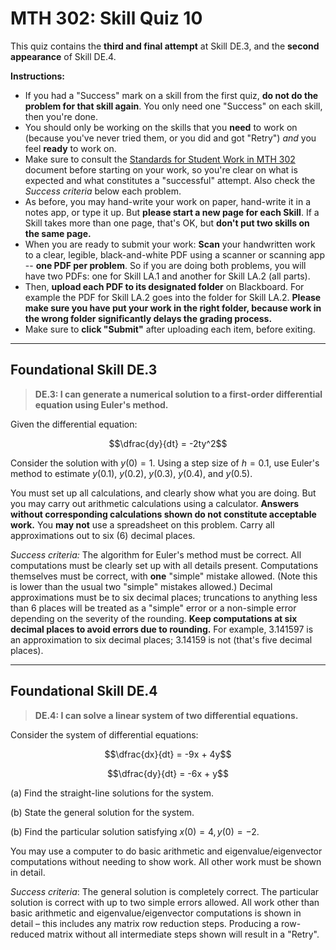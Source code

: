 # MTH 302: Skill Quiz 10

This quiz contains the **third and final attempt** at Skill DE.3,  and the **second appearance** of Skill DE.4. 

**Instructions:**

* If you had a "Success" mark on a skill from the first quiz, **do not do the problem for that skill again**. You only need one "Success" on each skill, then you're done. 
* You should only be working on the skills that you **need** to work on (because you've never tried them, or you did and got "Retry") *and* you feel **ready** to work on. 
* Make sure to consult the [Standards for Student Work in MTH 302](https://github.com/RobertTalbert/linalg-diffeq/blob/main/course-docs/standards-for-student-work.md) document before starting on your work, so you're clear on what is expected and what constitutes a "successful" attempt. Also check the *Success criteria* below each problem. 
* As before, you may hand-write your work on paper, hand-write it in a notes app, or type it up. But **please start a new page for each Skill**. If a Skill takes more than one page, that's OK, but **don't put two skills on the same page.**
* When you are ready to submit your work: **Scan** your handwritten work to a clear, legible, black-and-white PDF using a scanner or scanning app -- **one PDF per problem**. So if you are doing both problems, you will have two PDFs: one for Skill LA.1 and another for Skill LA.2 (all parts).  
* Then, **upload each PDF to its designated folder** on Blackboard. For example the PDF for Skill LA.2 goes into the folder for Skill LA.2. **Please make sure you have put your work in the right folder, because work in the wrong folder significantly delays the grading process.**
* Make sure to **click "Submit"** after uploading each item, before exiting. 

---

## Foundational Skill DE.3

> **DE.3: I can generate a numerical solution to a first-order differential equation using Euler's method.**

Given the differential equation: 

$$\dfrac{dy}{dt} = -2ty^2$$ 

Consider the solution with $y(0) = 1$. Using a step size of $h = 0.1$, use Euler's method to estimate $y(0.1)$, $y(0.2)$, $y(0.3)$, $y(0.4)$, and $y(0.5)$. 

You must set up all calculations, and clearly show what you are doing. But you may carry out arithmetic calculations using a calculator. **Answers without corresponding calculations shown do not constitute acceptable work.** You **may not** use a spreadsheet on this problem. Carry all approximations out to six (6) decimal places. 

*Success criteria:* The algorithm for Euler's method must be correct. All computations must be clearly set up with all details present. Computations themselves must be correct, with **one** "simple" mistake allowed. (Note this is lower than the usual two "simple" mistakes allowed.) Decimal approximations must be to six decimal places; truncations to anything less than 6 places will be treated as a "simple" error or a non-simple error depending on the severity of the rounding. **Keep computations at six decimal places to avoid errors due to rounding.** For example, 3.141597 is an approximation to six decimal places; 3.14159 is not (that's five decimal places). 

---

## Foundational Skill DE.4

> **DE.4: I can solve a linear system of two differential equations.**

Consider the system of differential equations: 

$$\dfrac{dx}{dt} = -9x + 4y$$

$$\dfrac{dy}{dt} = -6x + y$$

(a) Find the straight-line solutions for the system. 

(b) State the general solution for the system. 

(b) Find the particular solution satisfying $x(0) = 4, y(0) = -2$. 

You may use a computer to do basic arithmetic and eigenvalue/eigenvector computations without needing to show work. All other work must be shown in detail. 

*Success criteria*: The general solution is completely correct. The particular solution is correct with up to two simple errors allowed. All work other than basic arithmetic and eigenvalue/eigenvector computations is shown in detail – this includes any matrix row reduction steps. Producing a row-reduced matrix without all intermediate steps shown will result in a "Retry". 